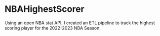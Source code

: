 # NBAHighestScorer
Using an open NBA stat API, I created an ETL pipeline to track the highest scoring player for the 2022-2023 NBA Season. 

